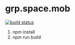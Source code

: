 # grp.space.mob
[![build status](https://travis-ci.org/ddmills/grp.space.mob.svg?branch=master)](http://travis-ci.org/ddmills/grp.space.mob)

1. npm install
2. npm run build
